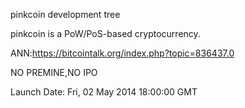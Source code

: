 
pinkcoin development tree

pinkcoin is a PoW/PoS-based cryptocurrency.

ANN:https://bitcointalk.org/index.php?topic=836437.0

NO PREMINE,NO IPO

Launch Date: Fri, 02 May 2014 18:00:00 GMT


